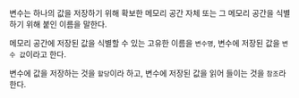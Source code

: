 변수는 하나의 값을 저장하기 위해 확보한 메모리 공간 자체 또는 그 메모리 공간을 식별하기 위해 붙인 이름을 말한다.

메모리 공간에 저장된 값을 식별할 수 있는 고유한 이름을 `변수명`, 변수에 저장된 값을 `변수 값`이라고 한다.

변수에 값을 저장하는 것을 `할당`이라 하고, 변수에 저장된 값을 읽어 들이는 것을 `참조`라 한다.
